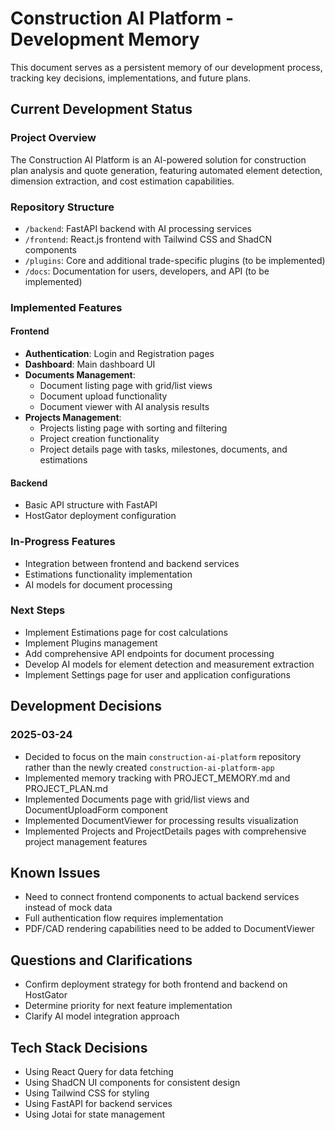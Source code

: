 # Construction AI Platform - Development Memory

This document serves as a persistent memory of our development process, tracking key decisions, implementations, and future plans.

## Current Development Status

### Project Overview
The Construction AI Platform is an AI-powered solution for construction plan analysis and quote generation, featuring automated element detection, dimension extraction, and cost estimation capabilities.

### Repository Structure
- `/backend`: FastAPI backend with AI processing services
- `/frontend`: React.js frontend with Tailwind CSS and ShadCN components
- `/plugins`: Core and additional trade-specific plugins (to be implemented)
- `/docs`: Documentation for users, developers, and API (to be implemented)

### Implemented Features

#### Frontend
- **Authentication**: Login and Registration pages
- **Dashboard**: Main dashboard UI
- **Documents Management**:
  - Document listing page with grid/list views
  - Document upload functionality
  - Document viewer with AI analysis results
- **Projects Management**:
  - Projects listing page with sorting and filtering
  - Project creation functionality
  - Project details page with tasks, milestones, documents, and estimations

#### Backend
- Basic API structure with FastAPI
- HostGator deployment configuration

### In-Progress Features
- Integration between frontend and backend services
- Estimations functionality implementation
- AI models for document processing

### Next Steps
- Implement Estimations page for cost calculations
- Implement Plugins management
- Add comprehensive API endpoints for document processing
- Develop AI models for element detection and measurement extraction
- Implement Settings page for user and application configurations

## Development Decisions

### 2025-03-24
- Decided to focus on the main `construction-ai-platform` repository rather than the newly created `construction-ai-platform-app`
- Implemented memory tracking with PROJECT_MEMORY.md and PROJECT_PLAN.md
- Implemented Documents page with grid/list views and DocumentUploadForm component
- Implemented DocumentViewer for processing results visualization
- Implemented Projects and ProjectDetails pages with comprehensive project management features

## Known Issues
- Need to connect frontend components to actual backend services instead of mock data
- Full authentication flow requires implementation
- PDF/CAD rendering capabilities need to be added to DocumentViewer

## Questions and Clarifications
- Confirm deployment strategy for both frontend and backend on HostGator
- Determine priority for next feature implementation
- Clarify AI model integration approach

## Tech Stack Decisions
- Using React Query for data fetching
- Using ShadCN UI components for consistent design
- Using Tailwind CSS for styling
- Using FastAPI for backend services
- Using Jotai for state management
